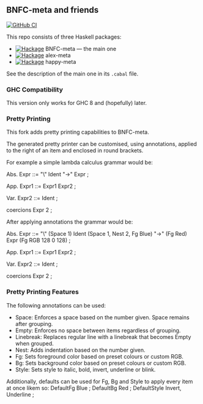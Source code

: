 ## BNFC-meta and friends

[![GitHub CI][github-shield]][github-ci]

This repo consists of three Haskell packages:

- [![Hackage][hackage-BNFC-meta-shield]][hackage-BNFC-meta] BNFC-meta — the main one
- [![Hackage][hackage-alex-meta-shield]][hackage-alex-meta] alex-meta
- [![Hackage][hackage-happy-meta-shield]][hackage-happy-meta] happy-meta

See the description of the main one in its `.cabal` file.

### GHC Compatibility

This version only works for GHC 8 and (hopefully) later.


[github-shield]: https://github.com/ulysses4ever/BNFC-meta/actions/workflows/ci.yml/badge.svg
[github-ci]: https://github.com/ulysses4ever/BNFC-meta/actions/workflows/ci.yml

[hackage-alex-meta]: http://hackage.haskell.org/package/alex-meta
[hackage-alex-meta-shield]: https://img.shields.io/hackage/v/alex-meta.svg
[hackage-happy-meta]: http://hackage.haskell.org/package/happy-meta
[hackage-happy-meta-shield]: https://img.shields.io/hackage/v/happy-meta.svg
[hackage-BNFC-meta]: http://hackage.haskell.org/package/BNFC-meta
[hackage-BNFC-meta-shield]: https://img.shields.io/hackage/v/BNFC-meta.svg

### Pretty Printing

This fork adds pretty printing capabilities to BNFC-meta.

The generated pretty printer can be customised, using annotations, applied to the right of an item and enclosed in round brackets.

For example a simple lambda calculus grammar would be:

Abs. Expr ::= "\\\" Ident "->" Expr ;

App. Expr1 ::= Expr1 Expr2 ;

Var. Expr2 ::= Ident ;

coercions Expr 2 ;

After applying annotations the grammar would be:

Abs. Expr ::= "\\\" (Space 1) Ident (Space 1, Nest 2, Fg Blue) "->" (Fg Red) Expr (Fg RGB 128 0 128) ;

App. Expr1 ::= Expr1 Expr2 ;

Var. Expr2 ::= Ident ;

coercions Expr 2 ;

### Pretty Printing Features

The following annotations can be used:

- Space: Enforces a space based on the number given. Space remains after grouping.
- Empty: Enforces no space between items regardless of grouping.
- Linebreak: Replaces regular line with a linebreak that becomes Empty when grouped.
- Nest: Adds indentation based on the number given.
- Fg: Sets foreground color based on preset colours or custom RGB.
- Bg: Sets background color based on preset colours or custom RGB.
- Style: Sets style to italic, bold, invert, underline or blink.

Additionally, defaults can be used for Fg, Bg and Style to apply every item at once likem so:
DefaultFg Blue ;
DefaultBg Red ;
DefaultStyle Invert, Underline ;



